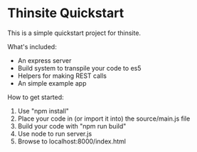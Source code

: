 
# Thinsite Quickstart
This is a simple quickstart project for thinsite.  

What's included:
- An express server
- Build system to transpile your code to es5
- Helpers for making REST calls
- An simple example app

How to get started:
1. Use "npm install" 
2. Place your code in (or import it into) the source/main.js file 
3. Build your code with "npm run build"
4. Use node to run server.js
5. Browse to localhost:8000/index.html
